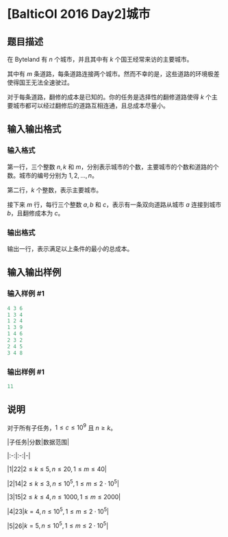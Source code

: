 # [BalticOI 2016 Day2]城市

## 题目描述

在 Byteland 有 $n$ 个城市，并且其中有 $k$ 个国王经常来访的主要城市。

其中有 $m$ 条道路，每条道路连接两个城市。然而不幸的是，这些道路的环境极差使得国王无法全速驶过。

对于每条道路，翻修的成本是已知的。你的任务是选择性的翻修道路使得 $k$ 个主要城市都可以经过翻修后的道路互相连通，且总成本尽量小。

## 输入输出格式

### 输入格式

第一行，三个整数 $n,k$ 和 $m$，分别表示城市的个数，主要城市的个数和道路的个数。城市的编号分别为 $1,2,\dots,n$。

第二行，$k$ 个整数，表示主要城市。

接下来 $m$ 行，每行三个整数 $a,b$ 和 $c$，表示有一条双向道路从城市 $a$ 连接到城市 $b$，且翻修成本为 $c$。

### 输出格式

输出一行，表示满足以上条件的最小的总成本。

## 输入输出样例

### 输入样例 #1

```cpp
4 3 6
1 3 4
1 2 4
1 3 9
1 4 6
2 3 2
2 4 5
3 4 8
```


### 输出样例 #1

```cpp
11
```


## 说明

对于所有子任务，$1 \leq c \leq 10^9$ 且 $n \geq k$。

|子任务|分数|数据范围|

|:-:|:-:|-|

|1|22|$2 \leq k \leq 5,n \leq 20,1 \leq m \leq 40$|

|2|14|$2 \leq k \leq 3,n \leq 10^5,1 \leq m \leq 2 \cdot 10^5$|

|3|15|$2 \leq k \leq 4,n \leq 1000,1 \leq m \leq 2000$|

|4|23|$k = 4,n \leq 10^5,1 \leq m \leq 2 \cdot 10^5$|

|5|26|$k = 5,n \leq 10^5,1 \leq m \leq 2 \cdot 10^5$|

